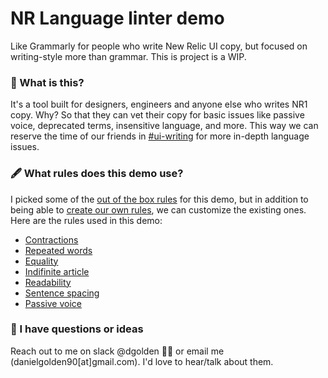 # NR Language linter demo
Like Grammarly for people who write New Relic UI copy, but focused on writing-style more than grammar. This is project is a WIP.

### 🧐 What is this?
It's a tool built for designers, engineers and anyone else who writes NR1 copy. Why? So that they can vet their copy for basic issues like passive voice, deprecated terms, insensitive language, and more. This way we can reserve the time of our friends in [#ui-writing](https://newrelic.slack.com/archives/CE7FX92TF) for more in-depth language issues.

### 🖋️ What rules does this demo use?
I picked some of the [out of the box rules](https://unifiedjs.com/explore/keyword/retext-plugin/) for this demo, but in addition to being able to [create our own rules](https://unifiedjs.com/learn/guide/create-a-plugin/), we can customize the existing ones. Here are the rules used in this demo:

- [Contractions](https://unifiedjs.com/explore/package/retext-contractions/)
- [Repeated words](https://unifiedjs.com/explore/package/retext-repeated-words/)
- [Equality](https://unifiedjs.com/explore/package/retext-equality/)
- [Indifinite article](https://unifiedjs.com/explore/package/retext-indefinite-article/)
- [Readability](https://unifiedjs.com/explore/package/retext-readability/)
- [Sentence spacing](https://unifiedjs.com/explore/package/retext-sentence-spacing/)
- [Passive voice](https://unifiedjs.com/explore/package/retext-passive/)

### 💬 I have questions or ideas
Reach out to me on slack @dgolden 👋🏽 or email me (danielgolden90[at]gmail.com). I'd love to hear/talk about them.
